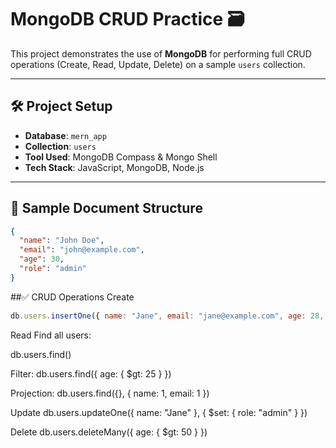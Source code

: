 # MongoDB CRUD Practice 🗃️

This project demonstrates the use of **MongoDB** for performing full CRUD operations (Create, Read, Update, Delete) on a sample `users` collection.

---

## 🛠️ Project Setup

- **Database**: `mern_app`
- **Collection**: `users`
- **Tool Used**: MongoDB Compass & Mongo Shell
- **Tech Stack**: JavaScript, MongoDB, Node.js

---

## 📄 Sample Document Structure

```json
{
  "name": "John Doe",
  "email": "john@example.com",
  "age": 30,
  "role": "admin"
}
```
##✅ CRUD Operations
Create
```js
db.users.insertOne({ name: "Jane", email: "jane@example.com", age: 28, role: "user" })
```
Read
Find all users:

db.users.find()

Filter:
db.users.find({ age: { $gt: 25 } })

Projection:
db.users.find({}, { name: 1, email: 1 })

Update
db.users.updateOne({ name: "Jane" }, { $set: { role: "admin" } })

Delete
db.users.deleteMany({ age: { $gt: 50 } })
